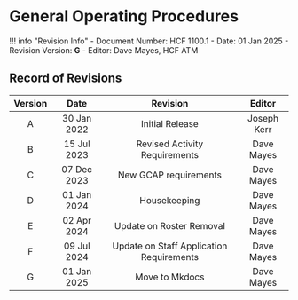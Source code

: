 # General Operating Procedures

!!! info "Revision Info"
	- Document Number: HCF 1100.1
	- Date: 01 Jan 2025
	- Revision Version: **G**
	- Editor: Dave Mayes, HCF ATM

## Record of Revisions

| Version | Date | Revision | Editor |
|:---:|:---:|:---:|:---:|
| A | 30 Jan 2022 | Initial Release | Joseph Kerr |
| B | 15 Jul 2023 | Revised Activity Requirements | Dave Mayes |
| C | 07 Dec 2023 | New GCAP requirements | Dave Mayes |
| D | 01 Jan 2024 | Housekeeping | Dave Mayes |
| E | 02 Apr 2024 | Update on Roster Removal | Dave Mayes |
| F | 09 Jul 2024 | Update on Staff Application Requirements | Dave Mayes |
| G | 01 Jan 2025 | Move to Mkdocs | Dave Mayes |